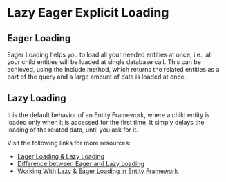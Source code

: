 # Lazy Eager Explicit Loading

## Eager Loading

Eager Loading helps you to load all your needed entities at once; i.e., all your child entities will be loaded at single database call. This can be achieved, using the Include method, which returns the related entities as a part of the query and a large amount of data is loaded at once.

## Lazy Loading

It is the default behavior of an Entity Framework, where a child entity is loaded only when it is accessed for the first time. It simply delays the loading of the related data, until you ask for it.

Visit the following links for more resources:

- [Eager Loading & Lazy Loading](https://www.c-sharpcorner.com/article/eager-loading-lazy-loading-and-explicit-loading-in-entity-framework/)
- [Difference between Eager and Lazy Loading](https://stackoverflow.com/questions/31366236/lazy-loading-vs-eager-loading)
- [Working With Lazy & Eager Loading in Entity Framework](https://dzone.com/articles/working-with-lazy-loading-and-eager-loading-in-ent)

